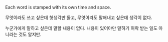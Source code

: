 Each word is stamped with its own time and space.

무엇이라도 쓰고 싶은데 헛생각만 돌고, 무엇이라도 말해내고 싶은데 생각이 없다.

누군가에게 말하고 싶은데 말할 내용이 없다. 내용이 있어야만 말하기 허락 받는 일도 아니라는 것도 알지만. 
